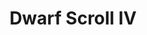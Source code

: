 ---
templateKey: blog-post
featuredpost: false
featuredimage: /assets/Dwarf_Scroll_IV.png
title: Dwarf Scroll IV
description: Artifacts
testfield: 198
---